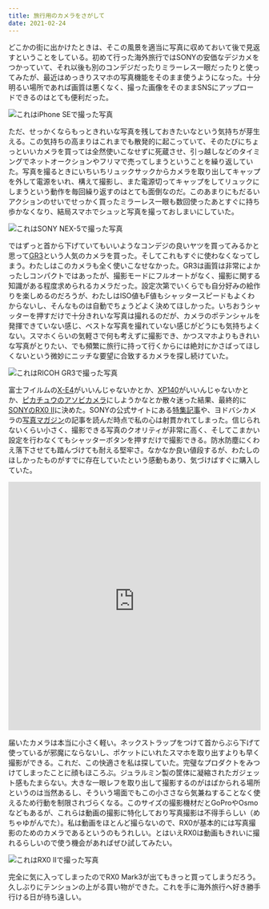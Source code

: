 ```yaml
---
title: 旅行用のカメラをさがして
date: 2021-02-24
---
```


どこかの街に出かけたときは、そこの風景を適当に写真に収めておいて後で見返すということをしている。初めて行った海外旅行ではSONYの安価なデジカメをつかっていて、それ以後も別のコンデジだったりミラーレス一眼だったりと使ってみたが、最近はめっきりスマホの写真機能をそのまま使うようになった。十分明るい場所であれば画質は悪くなく、撮った画像をそのままSNSにアップロードできるのはとても便利だった。

![これはiPhone SEで撮った写真](https://photos.smugmug.com/photos/i-7dT2fSN/0/213339e0/X2/i-7dT2fSN-X2.jpg)

ただ、せっかくならもっときれいな写真を残しておきたいなという気持ちが芽生える。この気持ちの高まりはこれまでも散発的に起こっていて、そのたびにちょっといいカメラを買っては全然使いこなせずに死蔵させ、引っ越しなどのタイミングでネットオークションやフリマで売ってしまうということを繰り返していた。写真を撮るときにいちいちリュックサックからカメラを取り出してキャップを外して電源をいれ、構えて撮影し、また電源切ってキャップをしてリュックにしまうという動作を毎回繰り返すのはとても面倒なのだ。このあまりにもだるいアクションのせいでせっかく買ったミラーレス一眼も数回使ったあとすぐに持ち歩かなくなり、結局スマホでシュッと写真を撮っておしまいにしていた。

![これはSONY NEX-5で撮った写真](https://photos.smugmug.com/photos/i-v3dBKg7/0/bd9465b0/X2/i-v3dBKg7-X2.jpg)

ではずっと首から下げていてもいいようなコンデジの良いヤツを買ってみるかと思って[GR3](http://www.ricoh-imaging.co.jp/japan/products/gr-3/)という人気のカメラを買った。そしてこれもすぐに使わなくなってしまう。わたしはこのカメラも全く使いこなせなかった。GR3は画質は非常によかったしコンパクトではあったが、撮影モードにフルオートがなく、撮影に関する知識がある程度求められるカメラだった。設定次第でいくらでも自分好みの絵作りを楽しめるのだろうが、わたしはISO値もF値もシャッタースピードもよくわからないし、そんなものは自動でちょうどよく決めてほしかった。いちおうシャッターを押すだけで十分きれいな写真は撮れるのだが、カメラのポテンシャルを発揮できていない感じ、ベストな写真を撮れていない感じがどうにも気持ちよくない。スマホくらいの気軽さで何も考えずに撮影でき、かつスマホよりもきれいな写真がとりたい、でも頻繁に旅行に持って行くからには絶対にかさばってほしくないという微妙にニッチな要望に合致するカメラを探し続けていた。

![これはRICOH GR3で撮った写真](https://photos.smugmug.com/photos/i-M6H3gGw/0/be3a835f/X2/i-M6H3gGw-X2.jpg)

富士フイルムの[X-E4](https://dc.watch.impress.co.jp/docs/review/newproduct/1301748.html)がいいんじゃないかとか、[XP140](https://fujifilm-x.com/ja-jp/products/cameras/xp140/)がいいんじゃないかとか、[ピカチュウのアソビカメラ](https://cweb.canon.jp/camera/dcam/inspicrec/pika/)にしようかなとか散々迷った結果、最終的に[SONYのRX0 II](https://www.sony.jp/cyber-shot/products/DSC-RX0M2/)に決めた。SONYの公式サイトにある[特集記事](https://www.sony.jp/cyber-shot/rx_tcc/rx0_creatorsvoice/page03.html)や、ヨドバシカメラの[写真マガジン](http://photo.yodobashi.com/sony/camera/rx0m2/)の記事を読んだ時点で私の心は射貫かれてしまった。信じられないくらい小さく、撮影できる写真のクオリティが非常に高く、そしてこまかい設定を行わなくてもシャッターボタンを押すだけで撮影できる。防水防塵にくわえ落下させても踏んづけても耐える堅牢さ。なかなか良い値段するが、わたしのほしかったものがすでに存在していたという感動もあり、気づけばすぐに購入していた。

<iframe width="100%" height="496" src="https://www.youtube-nocookie.com/embed/suQCw0NyBiA?controls=0" frameborder="0" allow="accelerometer; autoplay; clipboard-write; encrypted-media; gyroscope; picture-in-picture" allowfullscreen></iframe>

届いたカメラは本当に小さく軽い。ネックストラップをつけて首からぶら下げて使っているが邪魔にならないし、ポケットにいれたスマホを取り出すよりも早く撮影ができる。これだ、この快適さを私は探していた。完璧なプロダクトをみつけてしまったことに顔もほころぶ。ジュラルミン製の筐体に凝縮されたガジェット感もたまらない。大きな一眼レフを取り出して撮影するのがはばかられる場所というのは当然あるし、そういう場面でもこの小ささなら気兼ねすることなく使えるため行動を制限されづらくなる。このサイズの撮影機材だとGoProやOsmoなどもあるが、これらは動画の撮影に特化しており写真撮影は不得手らしい（めちゃゆがんでた）。私は動画をほとんど撮らないので、RX0が基本的には写真撮影のためのカメラであるというのもうれしい。とはいえRX0は動画もきれいに撮れるらしいので使う機会があればぜひ試してみたい。

![これはRX0 IIで撮った写真](https://photos.smugmug.com/photos/i-wxDvtR9/0/8b5103a8/X2/i-wxDvtR9-X2.jpg)

完全に気に入ってしまったのでRX0 Mark3が出てもきっと買ってしまうだろう。久しぶりにテンションの上がる買い物ができた。これを手に海外旅行へ好き勝手行ける日が待ち遠しい。
